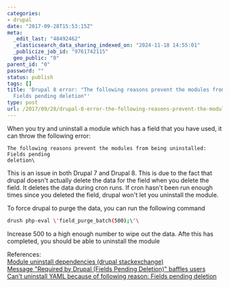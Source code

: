 ```yaml
---
categories:
- drupal
date: "2017-09-28T15:53:15Z"
meta:
  _edit_last: "48492462"
  _elasticsearch_data_sharing_indexed_on: "2024-11-18 14:55:01"
  _publicize_job_id: "9761742115"
  geo_public: "0"
parent_id: "0"
password: ""
status: publish
tags: []
title: 'Drupal 8 error: "The following reasons prevent the modules from being uninstalled:
  Fields pending deletion"'
type: post
url: /2017/09/28/drupal-8-error-the-following-reasons-prevent-the-modules-from-being-uninstalled-fields-pending-deletion/
---
```


When you try and uninstall a module which has a field that you have used, it can
throw the following error:

```
The following reasons prevent the modules from being uninstalled: Fields pending
deletion\
```

This is an issue in both Drupal 7 and Drupal 8. This is due to the fact that
drupal doesn\'t actually delete the data for the field when you delete the
field. It deletes the data during cron runs. If cron hasn\'t been run enough
times since you deleted the field, drupal won\'t let you uninstall the module.

To force drupal to purge the data, you can run the following command

```bash
drush php-eval \'field_purge_batch(500);\'\
```

Increase 500 to a high enough number to wipe out the data. Afte this has
completed, you should be able to uninstall the module

References:\
[Module uninstall dependencies (drupal stackexchange)](https://drupal.stackexchange.com/questions/184690/module-uninstall-dependencies)\
[Message \"Required by Drupal (Fields Pending Deletion)\" baffles users](https://www.drupal.org/node/1331922)\
[Can\'t uninstall YAML because of following reason: Fields pending deletion](https://www.drupal.org/node/2835035)
